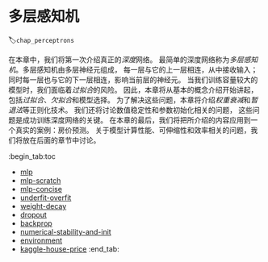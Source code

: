 # 多层感知机
:label:`chap_perceptrons`

在本章中，我们将第一次介绍真正的*深度*网络。
最简单的深度网络称为*多层感知机*。多层感知机由多层神经元组成，
每一层与它的上一层相连，从中接收输入；
同时每一层也与它的下一层相连，影响当前层的神经元。
当我们训练容量较大的模型时，我们面临着*过拟合*的风险。
因此，本章将从基本的概念介绍开始讲起，包括*过拟合*、*欠拟合*和模型选择。
为了解决这些问题，本章将介绍*权重衰减*和*暂退法*等正则化技术。
我们还将讨论数值稳定性和参数初始化相关的问题，
这些问题是成功训练深度网络的关键。
在本章的最后，我们将把所介绍的内容应用到一个真实的案例：房价预测。
关于模型计算性能、可伸缩性和效率相关的问题，我们将放在后面的章节中讨论。

:begin_tab:toc
 - [mlp](mlp.ipynb)
 - [mlp-scratch](mlp-scratch.ipynb)
 - [mlp-concise](mlp-concise.ipynb)
 - [underfit-overfit](underfit-overfit.ipynb)
 - [weight-decay](weight-decay.ipynb)
 - [dropout](dropout.ipynb)
 - [backprop](backprop.ipynb)
 - [numerical-stability-and-init](numerical-stability-and-init.ipynb)
 - [environment](environment.ipynb)
 - [kaggle-house-price](kaggle-house-price.ipynb)
:end_tab:

